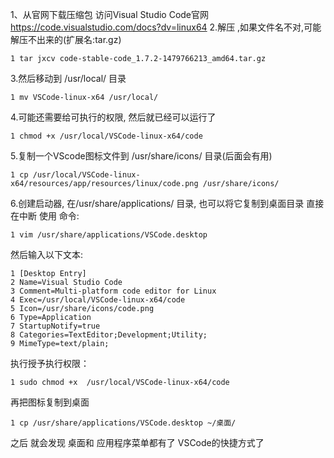 1、从官网下载压缩包
访问Visual Studio Code官网 https://code.visualstudio.com/docs?dv=linux64
2.解压 ,如果文件名不对,可能解压不出来的(扩展名:tar.gz)

    1 tar jxcv code-stable-code_1.7.2-1479766213_amd64.tar.gz

3.然后移动到 /usr/local/ 目录


    1 mv VSCode-linux-x64 /usr/local/

4.可能还需要给可执行的权限, 然后就已经可以运行了


    1 chmod +x /usr/local/VSCode-linux-x64/code

5.复制一个VScode图标文件到 /usr/share/icons/ 目录(后面会有用)


    1 cp /usr/local/VSCode-linux-x64/resources/app/resources/linux/code.png /usr/share/icons/

6.创建启动器, 在/usr/share/applications/ 目录, 也可以将它复制到桌面目录
直接在中断 使用 命令:


    1 vim /usr/share/applications/VSCode.desktop

然后输入以下文本:

    1 [Desktop Entry]
    2 Name=Visual Studio Code
    3 Comment=Multi-platform code editor for Linux
    4 Exec=/usr/local/VSCode-linux-x64/code
    5 Icon=/usr/share/icons/code.png
    6 Type=Application
    7 StartupNotify=true
    8 Categories=TextEditor;Development;Utility;
    9 MimeType=text/plain;

执行授予执行权限：

    1 sudo chmod +x  /usr/local/VSCode-linux-x64/code

再把图标复制到桌面

    1 cp /usr/share/applications/VSCode.desktop ~/桌面/

之后 就会发现 桌面和 应用程序菜单都有了 VSCode的快捷方式了
